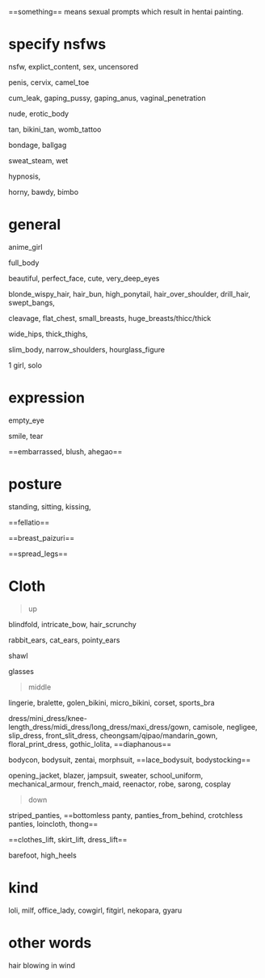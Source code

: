 
==something== means sexual prompts which result in hentai painting.


# specify nsfws

nsfw, explict_content, sex, uncensored

penis, cervix, camel_toe

cum_leak, gaping_pussy, gaping_anus, vaginal_penetration

nude, erotic_body

tan, bikini_tan, womb_tattoo

bondage, ballgag


sweat_steam, wet

hypnosis,

horny, bawdy, bimbo

# general

anime_girl

full_body

beautiful, perfect_face, cute, very_deep_eyes

blonde_wispy_hair, hair_bun, high_ponytail, hair_over_shoulder, drill_hair, swept_bangs, 

cleavage, flat_chest, small_breasts, huge_breasts/thicc/thick

wide_hips, thick_thighs, 

slim_body, narrow_shoulders, hourglass_figure


1 girl, solo

# expression

empty_eye

smile, tear

==embarrassed, blush, ahegao==

# posture

standing, sitting, kissing, 

==fellatio==

==breast_paizuri==

==spread_legs==


# Cloth

> up

blindfold, intricate_bow, hair_scrunchy

rabbit_ears, cat_ears, pointy_ears

shawl

glasses

> middle

lingerie, bralette, golen_bikini, micro_bikini, corset, sports_bra

dress/mini_dress/knee-length_dress/midi_dress/long_dress/maxi_dress/gown, camisole, negligee, slip_dress, front_slit_dress, cheongsam/qipao/mandarin_gown, floral_print_dress, gothic_lolita, ==diaphanous==

bodycon, bodysuit, zentai, morphsuit, ==lace_bodysuit, bodystocking==

opening_jacket, blazer, jampsuit, sweater, school_uniform, mechanical_armour, french_maid, reenactor, robe, sarong, cosplay

> down

striped_panties, ==bottomless panty, panties_from_behind, crotchless panties, loincloth, thong==

==clothes_lift, skirt_lift, dress_lift==

barefoot, high_heels


# kind

loli, milf, office_lady, cowgirl, fitgirl, nekopara, gyaru


# other words

hair blowing in wind